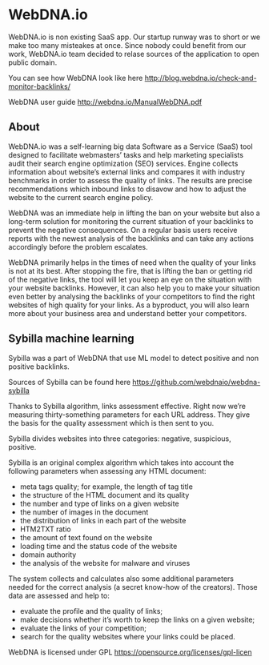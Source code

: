 # WebDNA.io 


WebDNA.io is non existing SaaS app. Our startup runway was to short or we make too many misteakes at once. 
Since nobody could benefit from our work, WebDNA.io team decided to relase sources of the application to open public domain. 

You can see how WebDNA look like here 
http://blog.webdna.io/check-and-monitor-backlinks/

WebDNA user guide 
http://webdna.io/ManualWebDNA.pdf

## About

WebDNA.io was a self-learning big data Software as a Service (SaaS) tool designed to facilitate webmasters’ tasks and help marketing specialists audit their search engine optimization (SEO) services. Engine collects information about website’s external links and compares it with industry benchmarks in order to assess the quality of links. The results are precise recommendations which inbound links to disavow and how to adjust the website to the current search engine policy.

WebDNA was an immediate help in lifting the ban on your website but also a long-term solution for monitoring the current situation of your backlinks to prevent the negative consequences. On a regular basis users receive reports with the newest analysis of the backlinks and can take any actions accordingly before the problem escalates.

WebDNA primarily helps in the times of need when the quality of your links is not at its best. After stopping the fire, that is lifting the ban or getting rid of the negative links, the tool will let you keep an eye on the situation with your website backlinks. However, it can also help you to make your situation even better by analysing the backlinks of your competitors to find the right websites of high quality for your links. As a byproduct, you will also learn more about your business area and understand better your competitors. 


## Sybilla machine learning 

Sybilla was a part of WebDNA that use ML model to detect positive and non positive backlinks. 

Sources of Sybilla can be found here 
https://github.com/webdnaio/webdna-sybilla


Thanks to Sybilla algorithm, links assessment effective. Right now we’re measuring thirty-something parameters for each URL address. 
They give the basis for the quality assessment which is then sent to you.

Sybilla divides websites into three categories: negative, suspicious, positive.

Sybilla is an original complex algorithm which takes into account the following parameters when assessing any HTML document:
- meta tags quality; for example, the length of tag title
- the structure of the HTML document and its quality
- the number and type of links on a given website
- the number of images in the document
- the distribution of links in each part of the website
- HTM2TXT ratio
- the amount of text found on the website
- loading time and the status code of the website
- domain authority
- the analysis of the website for malware and viruses

The system collects and calculates also some additional parameters needed for the correct analysis (a secret know-how of the creators). Those data are assessed and help to:
- evaluate the profile and the quality of links;
- make decisions whether it’s worth to keep the links on a given website;
- evaluate the links of your competition;
- search for the quality websites where your links could be placed.


WebDNA is licensed under GPL
https://opensource.org/licenses/gpl-licen
